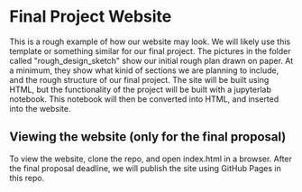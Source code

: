 # Final Project Website

This is a rough example of how our website may look. We will likely use this template or something similar for our final project. The pictures in the folder called "rough_design_sketch" show our initial rough plan drawn on paper. At a minimum, they show what kinid of sections we are planning to include, and the rough structure of our final project. The site will be built using HTML, but the functionality of the project will be built with a jupyterlab notebook. This notebook will then be converted into HTML, and inserted into the website.

## Viewing the website (only for the final proposal)

To view the website, clone the repo, and open index.html in a browser. After the final proposal deadline, we will publish the site using GitHub Pages in this repo.
